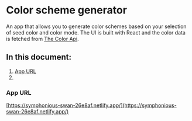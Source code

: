 # Color scheme generator
An app that allows you to generate color schemes based on your selection of seed color and color mode. The UI is built with React and the color data is fetched from [The Color Api](https://www.thecolorapi.com/).

## In this document:
1. [App URL](#app-url)
2. 


### App URL
[https://symphonious-swan-26e8af.netlify.app/](https://symphonious-swan-26e8af.netlify.app/)